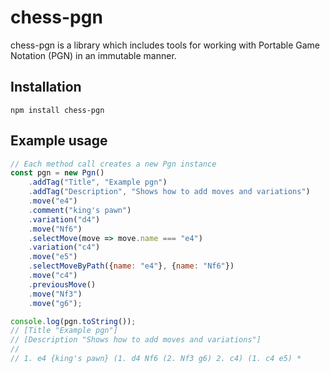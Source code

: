 # chess-pgn
chess-pgn is a library which includes tools for working with Portable Game Notation (PGN) in an immutable manner.

## Installation
``npm install chess-pgn``

## Example usage
````javascript
// Each method call creates a new Pgn instance
const pgn = new Pgn()
    .addTag("Title", "Example pgn")
    .addTag("Description", "Shows how to add moves and variations")
    .move("e4")
    .comment("king's pawn")
    .variation("d4")
    .move("Nf6")
    .selectMove(move => move.name === "e4")
    .variation("c4")
    .move("e5")
    .selectMoveByPath({name: "e4"}, {name: "Nf6"})
    .move("c4")
    .previousMove()
    .move("Nf3")
    .move("g6");

console.log(pgn.toString());
// [Title "Example pgn"]
// [Description "Shows how to add moves and variations"]
//
// 1. e4 {king's pawn} (1. d4 Nf6 (2. Nf3 g6) 2. c4) (1. c4 e5) *
````